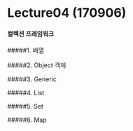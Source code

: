 # Lecture04 (170906)
#### 컬렉션 프레임워크
#####1. 배열

#####2. Object 객체

#####3. Generic

#####4. List

#####5. Set

#####6. Map
